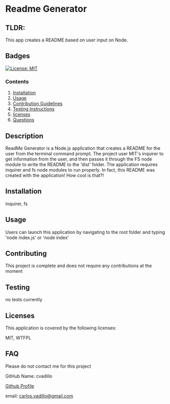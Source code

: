 # Readme Generator

## TLDR:

This app creates a README based on user input on Node.

## Badges

[![License: MIT](https://img.shields.io/badge/License-MIT-yellow.svg)](https://opensource.org/licenses/MIT) 

### Contents

1. [Installation](#installation)
2. [Usage](#usage)
3. [Contribution Guidelines](#contributing)
4. [Testing Instructions](#testing)
7. [licenses](#licenses)
8. [Questions](#FAQ)

## Description

ReadMe Generator is a Node.js application that creates a README for the user from the terminal command prompt. The project user MIT's inquirer to get information from the user, and then passes it through the FS node module to write the README to the 'dist' folder. The application requires inquirer and fs node modules to run properly. In fact, this README was created with the application! How cool is that?!

## Installation

inquirer, fs

## Usage

Users can launch this application by navigating to the root folder and typing 'node index.js' or 'node index'

## Contributing

This project is complete and does not require any contributions at the moment

## Testing

no tests currently

## Licenses

This application is covered by the following licenses:

MIT, WTFPL

## FAQ

Please do not contact me for this project

GitHub Name: cvadillo

[Github Profile](https://github.com/cvadillo)

email: carlos.vadillo@gmail.com

	